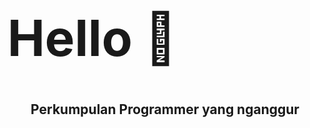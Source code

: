 <h1 style="font-size:80px;">Hello 👋 </h1>
<h2 style="text-align:center">Perkumpulan Programmer yang nganggur </h2>

